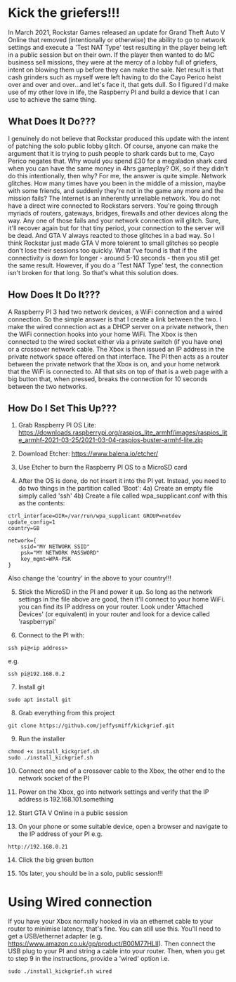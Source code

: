 # Kick the griefers!!!
In March 2021, Rockstar Games released an update for Grand Theft Auto V Online that removed (intentionally or otherwise) the ability to go to network settings and execute a 'Test NAT Type' test resulting in the player being left in a public session but on their own. If the player then wanted to do MC business sell missions, they were at the mercy of a lobby full of griefers, intent on blowing them up before they can make the sale. Net result is that cash grinders such as myself were left having to do the Cayo Perico heist over and over and over...and let's face it, that gets dull.
So I figured I'd make use of my other love in life, the Raspberry PI and build a device that I can use to achieve the same thing.

## What Does It Do???
I genuinely do not believe that Rockstar produced this update with the intent of patching the solo public lobby glitch. Of course, anyone can make the argument that it is trying to push people to shark cards but to me, Cayo Perico negates that. Why would you spend £30 for a megaladon shark card when you can have the same money in 4hrs gameplay?
OK, so if they didn't do this intentionally, then why? For me, the answer is quite simple. Network glitches. How many times have you been in the middle of a mission, maybe with some friends, and suddenly they're not in the game any more and the mission fails? The Internet is an inherently unreliable network. You do not have a direct wire connected to Rockstars servers. You're going through myriads of routers, gateways, bridges, firewalls and other devices along the way. Any one of those fails and your network connection will glitch. Sure, it'll recover again but for that tiny period, your connection to the server will be dead. And GTA V always reacted to those glitches in a bad way. So I think Rockstar just made GTA V more tolerent to small glitches so people don't lose their sessions too quickly.
What I've found is that if the connectivity is down for longer - around 5-10 seconds - then you still get the same result. However, if you do a 'Test NAT Type' test, the connection isn't broken for that long. So that's what this solution does.

## How Does It Do It???
A Raspberry PI 3 had two network devices, a WiFi connection and a wired connection. So the simple answer is that I create a link between the two. I make the wired connection act as a DHCP server on a private network, then the WiFi connection hooks into your home WiFi. 
The Xbox is then connected to the wired socket either via a private switch (if you have one) or a crossover network cable. The Xbox is then issued an IP address in the private network space offered on that interface.
The PI then acts as a router between the private network that the Xbox is on, and your home network that the WiFi is connected to.
All that sits on top of that is a web page with a big button that, when pressed, breaks the connection for 10 seconds between the two networks.

## How Do I Set This Up???
1) Grab Raspberry PI OS Lite:
https://downloads.raspberrypi.org/raspios_lite_armhf/images/raspios_lite_armhf-2021-03-25/2021-03-04-raspios-buster-armhf-lite.zip

2) Download Etcher:
https://www.balena.io/etcher/

3) Use Etcher to burn the Raspberry PI OS to a MicroSD card

4) After the OS is done, do not insert it into the PI yet. Instead, you need to do two things in the partition called 'Boot':
4a) Create an empty file simply called 'ssh'
4b) Create a file called wpa_supplicant.conf with this as the contents:
```
ctrl_interface=DIR=/var/run/wpa_supplicant GROUP=netdev
update_config=1
country=GB

network={
	ssid="MY NETWORK SSID"
	psk="MY NETWORK PASSWORD"
	key_mgmt=WPA-PSK
}
```
Also change the 'country' in the above to your country!!!

5) Stick the MicroSD in the PI and power it up. So long as the network settings in the file above are good, then it'll connect to your home WiFi. you can find its IP address on your router. Look under 'Attached Devices' (or equivalent) in your router and look for a device called 'raspberrypi'

6) Connect to the PI with:
```
ssh pi@<ip address>
```
e.g. 
```
ssh pi@192.168.0.2
```

7) Install git
```
sudo apt install git
```

8) Grab everything from this project
```
git clone https://github.com/jeffysmiff/kickgrief.git
```

9) Run the installer
```
chmod +x install_kickgrief.sh
sudo ./install_kickgrief.sh
```

10) Connect one end of a crossover cable to the Xbox, the other end to the network socket of the PI

11) Power on the Xbox, go into network settings and verify that the IP address is 192.168.101.something

12) Start GTA V Online in a public session

13) On your phone or some suitable device, open a browser and navigate to the IP address of your PI e.g.
```
http://192.168.0.21
```

14) Click the big green button

15) 10s later, you should be in a solo, public session!!!

# Using Wired connection
If you have your Xbox normally hooked in via an ethernet cable to your router to minimise latency, that's fine. You can still use this. You'll need to get a USB/ethernet adapter (e.g. https://www.amazon.co.uk/gp/product/B00M77HLII). Then connect the USB plug to your PI and string a cable into your router. Then, when you get to step 9 in the instructions, provide a 'wired' option i.e.
```
sudo ./install_kickgrief.sh wired
```